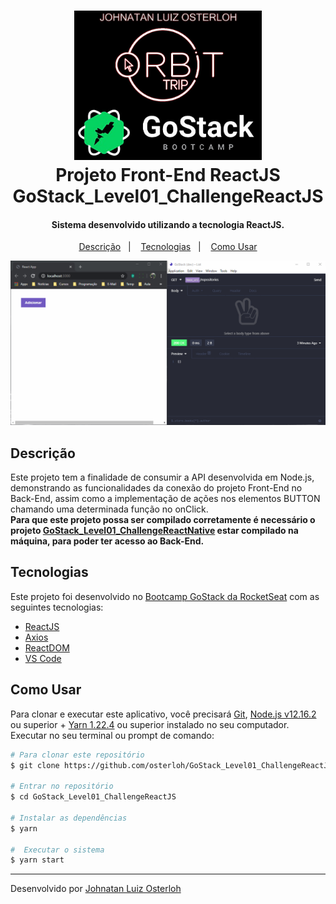 <h1 align="center">
    <img alt="Go Finances" src="./src/assets/banner.jpg" width="300" />
    <br>
    Projeto Front-End ReactJS
    <br>
    GoStack_Level01_ChallengeReactJS
</h1>

<h4 align="center">
  Sistema desenvolvido utilizando a tecnologia ReactJS.
</h4>

<p align="center">
  <a href="#descrição">Descrição</a>&nbsp;&nbsp;&nbsp;|&nbsp;&nbsp;&nbsp;
  <a href="#tecnologias">Tecnologias</a>&nbsp;&nbsp;&nbsp;|&nbsp;&nbsp;&nbsp;
  <a href="#Como-Usar">Como Usar</a>
</p>

<p align="center">
  <img alt="Demo Go Finances" src="./src/assets/demo.gif">
</p>

## Descrição

Este projeto tem a finalidade de consumir a API desenvolvida em Node.js, demonstrando as funcionalidades da conexão do projeto Front-End no Back-End, assim como a implementação de ações nos elementos BUTTON chamando uma determinada função no onClick.
<br><strong>
Para que este projeto possa ser compilado corretamente é necessário o projeto [GoStack_Level01_ChallengeReactNative](https://github.com/osterloh/GoStack_Level01_ChallengeReactNative) estar compilado na máquina, para poder ter acesso ao Back-End.</strong>

## Tecnologias

Este projeto foi desenvolvido no [Bootcamp GoStack da RocketSeat](https://rocketseat.com.br/bootcamp) com as seguintes tecnologias:

- [ReactJS](https://reactjs.org/)
- [Axios](https://github.com/axios/axios)
- [ReactDOM](https://pt-br.reactjs.org/docs/react-dom.html)
- [VS Code][vc]

## Como Usar

Para clonar e executar este aplicativo, você precisará [Git](https://git-scm.com), [Node.js v12.16.2][nodejs] ou superior + [Yarn 1.22.4][yarn] ou superior instalado no seu computador. Executar no seu terminal ou prompt de comando:

```bash
# Para clonar este repositório
$ git clone https://github.com/osterloh/GoStack_Level01_ChallengeReactJS.git

# Entrar no repositório
$ cd GoStack_Level01_ChallengeReactJS

# Instalar as dependências
$ yarn

#  Executar o sistema
$ yarn start
```

---

Desenvolvido por [Johnatan Luiz Osterloh](https://www.linkedin.com/in/johnatanosterloh/)

[nodejs]: https://nodejs.org/
[yarn]: https://yarnpkg.com/
[vc]: https://code.visualstudio.com/

